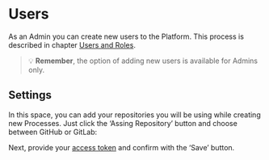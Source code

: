# Users

As an Admin you can create new users to the Platform. This process is described in chapter [Users and Roles]().

<!-- theme: warning -->
>💡 **Remember**, the option of adding new users is available for Admins only.
## Settings
In this space, you can add your repositories you will be using while creating new Processes. Just click the ‘Assing Repository’ button and choose between GitHub or GitLab:

 
Next, provide your [access token]() and confirm with the ‘Save’ button.